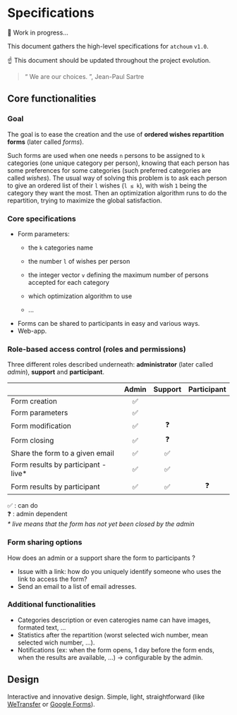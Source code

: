 # Specifications

:construction: Work in progress...

This document gathers the high-level specifications for `atchoum` `v1.0`.

:point_up: This document should be updated throughout the project evolution.

> “ We are our choices. ”, Jean-Paul Sartre

## Core functionalities
### Goal
The goal is to ease the creation and the use of **ordered wishes repartition forms** (later called *forms*).

Such forms are used when one needs `n` persons to be assigned to `k` categories (one unique category per person), knowing that each person has some preferences for some categories (such preferred categories are called *wishes*). The usual way of solving this problem is to ask each person to give an ordered list of their `l` wishes (`l ≤ k`), with wish `1` being the category they want the most. Then an optimization algorithm runs to do the repartition, trying to maximize the global satisfaction.

### Core specifications
- Form parameters:
  - the `k` categories name
  - the number `l` of wishes per person
  - the integer vector `v` defining the maximum number of persons accepted for each category
  - which optimization algorithm to use
  
  - ...
- Forms can be shared to participants in easy and various ways.
- Web-app.

### Role-based access control (roles and permissions)
Three different roles described underneath: **administrator** (later called *admin*), **support** and **participant**.

|                                     | Admin              | Support            | Participant |
| ----------------------------------- | :----------------: | :----------------: | :---------: |
| Form creation                       | :white_check_mark: |                    |             |
| Form parameters                     | :white_check_mark: |                    |             |
| Form modification                   | :white_check_mark: | :question:         |             |
| Form closing                        | :white_check_mark: | :question:         |             |
| Share the form to a given email     | :white_check_mark: | :white_check_mark: |             |
| Form results by participant - live* | :white_check_mark: | :white_check_mark: |             |
| Form results by participant         | :white_check_mark: | :white_check_mark: | :question:  |

:white_check_mark: : can do  
:question: : admin dependent  
*\* live means that the form has not yet been closed by the admin*

### Form sharing options
How does an admin or a support share the form to participants ?
- Issue with a link: how do you uniquely identify someone who uses the link to access the form?
- Send an email to a list of email adresses.

### Additional functionalities
- Categories description or even caterogies name can have images, formated text, ...
- Statistics after the repartition (worst selected wich number, mean selected wich number, ...).
- Notifications (ex: when the form opens, 1 day before the form ends, when the results are available, ...) → configurable by the admin.

## Design
Interactive and innovative design. Simple, light, straightforward (like [WeTransfer](https://wetransfer.com/) or [Google Forms](https://docs.google.com/forms/)).

